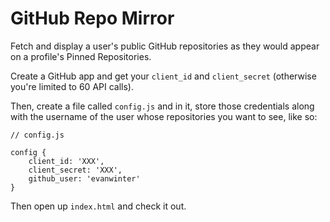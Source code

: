 # GitHub Repo Mirror

Fetch and display a user's public GitHub repositories as they would appear on a profile's Pinned Repositories.

Create a GitHub app and get your `client_id` and `client_secret` (otherwise you're limited to 60 API calls).

Then, create a file called `config.js` and in it, store those credentials along with the username of the user whose repositories you want to see, like so: 

```
// config.js

config {
	client_id: 'XXX',
	client_secret: 'XXX',
	github_user: 'evanwinter'
}

```

Then open up `index.html` and check it out.